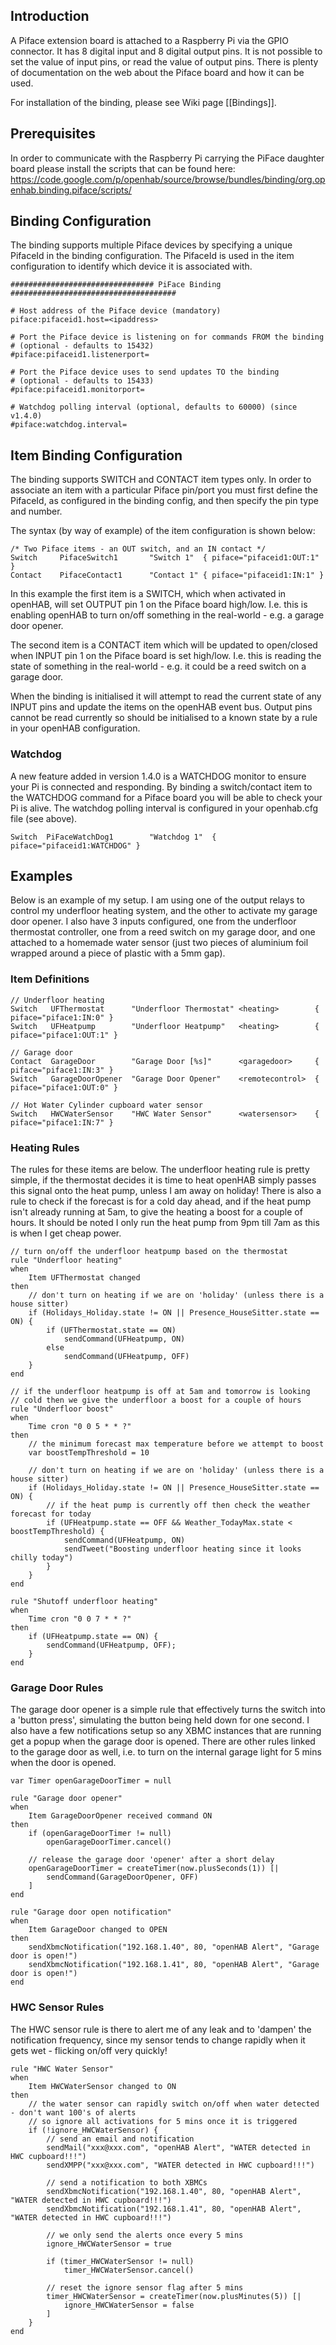 ## Introduction

A Piface extension board is attached to a Raspberry Pi via the GPIO connector. It has 8 digital input and 8 digital output pins. It is not possible to set the value of input pins, or read the value of output pins. There is plenty of documentation on the web about the Piface board and how it can be used.

For installation of the binding, please see Wiki page [[Bindings]].

## Prerequisites

In order to communicate with the Raspberry Pi carrying the PiFace daughter board please install the scripts that can be found here: https://code.google.com/p/openhab/source/browse/bundles/binding/org.openhab.binding.piface/scripts/

## Binding Configuration

The binding supports multiple Piface devices by specifying a unique PifaceId in the binding configuration. The PifaceId is used in the item configuration to identify which device it is associated with.

    ################################ PiFace Binding #####################################
    
    # Host address of the Piface device (mandatory)
    piface:pifaceid1.host=<ipaddress>
    
    # Port the Piface device is listening on for commands FROM the binding
    # (optional - defaults to 15432)
    #piface:pifaceid1.listenerport=
    
    # Port the Piface device uses to send updates TO the binding
    # (optional - defaults to 15433)
    #piface:pifaceid1.monitorport=
    
    # Watchdog polling interval (optional, defaults to 60000) (since v1.4.0)
    #piface:watchdog.interval=

## Item Binding Configuration

The binding supports SWITCH and CONTACT item types only. In order to associate an item with a particular Piface pin/port you must first define the PifaceId, as configured in the binding config, and then specify the pin type and number.

The syntax (by way of example) of the item configuration is shown below:

    /* Two Piface items - an OUT switch, and an IN contact */
    Switch     PifaceSwitch1       "Switch 1"  { piface="pifaceid1:OUT:1" }
    Contact    PifaceContact1      "Contact 1" { piface="pifaceid1:IN:1" }

In this example the first item is a SWITCH, which when activated in openHAB, will set OUTPUT pin 1 on the Piface board high/low. I.e. this is enabling openHAB to turn on/off something in the real-world - e.g. a garage door opener.

The second item is a CONTACT item which will be updated to open/closed when INPUT pin 1 on the Piface board is set high/low. I.e. this is reading the state of something in the real-world - e.g. it could be a reed switch on a garage door.

When the binding is initialised it will attempt to read the current state of any INPUT pins and update the items on the openHAB event bus. Output pins cannot be read currently so should be initialised to a known state by a rule in your openHAB configuration.

### Watchdog

A new feature added in version 1.4.0 is a WATCHDOG monitor to ensure your Pi is connected and responding. By binding a switch/contact item to the WATCHDOG command for a Piface board you will be able to check your Pi is alive. The watchdog polling interval is configured in your openhab.cfg file (see above). 

    Switch  PiFaceWatchDog1        "Watchdog 1"  { piface="pifaceid1:WATCHDOG" }

## Examples

Below is an example of my setup. I am using one of the output relays to control my underfloor heating system, and the other to activate my garage door opener. I also have 3 inputs configured, one from the underfloor thermostat controller, one from a reed switch on my garage door, and one attached to a homemade water sensor (just two pieces of aluminium foil wrapped around a piece of plastic with a 5mm gap).

### Item Definitions

    // Underfloor heating
    Switch   UFThermostat      "Underfloor Thermostat" <heating>        { piface="piface1:IN:0" }
    Switch   UFHeatpump        "Underfloor Heatpump"   <heating>        { piface="piface1:OUT:1" }
    
    // Garage door
    Contact  GarageDoor        "Garage Door [%s]"      <garagedoor>     { piface="piface1:IN:3" }
    Switch   GarageDoorOpener  "Garage Door Opener"    <remotecontrol>  { piface="piface1:OUT:0" }
    
    // Hot Water Cylinder cupboard water sensor
    Switch   HWCWaterSensor    "HWC Water Sensor"      <watersensor>    { piface="piface1:IN:7" }

### Heating Rules

The rules for these items are below. The underfloor heating rule is pretty simple, if the thermostat decides it is time to heat openHAB simply passes this signal onto the heat pump, unless I am away on holiday! There is also a rule to check if the forecast is for a cold day ahead, and if the heat pump isn't already running at 5am, to give the heating a boost for a couple of hours. It should be noted I only run the heat pump from 9pm till 7am as this is when I get cheap power.

    // turn on/off the underfloor heatpump based on the thermostat
    rule "Underfloor heating"
    when
        Item UFThermostat changed
    then
        // don't turn on heating if we are on 'holiday' (unless there is a house sitter)
        if (Holidays_Holiday.state != ON || Presence_HouseSitter.state == ON) {
            if (UFThermostat.state == ON)
                sendCommand(UFHeatpump, ON)
            else
                sendCommand(UFHeatpump, OFF)
        }
    end
    
    // if the underfloor heatpump is off at 5am and tomorrow is looking
    // cold then we give the underfloor a boost for a couple of hours
    rule "Underfloor boost"
    when
        Time cron "0 0 5 * * ?"
    then
        // the minimum forecast max temperature before we attempt to boost
        var boostTempThreshold = 10
    
        // don't turn on heating if we are on 'holiday' (unless there is a house sitter)
        if (Holidays_Holiday.state != ON || Presence_HouseSitter.state == ON) {
            // if the heat pump is currently off then check the weather forecast for today
            if (UFHeatpump.state == OFF && Weather_TodayMax.state < boostTempThreshold) {
                sendCommand(UFHeatpump, ON)
                sendTweet("Boosting underfloor heating since it looks chilly today")
            }
        }
    end
    
    rule "Shutoff underfloor heating"
    when
        Time cron "0 0 7 * * ?"
    then
        if (UFHeatpump.state == ON) {
            sendCommand(UFHeatpump, OFF);
        }
    end

### Garage Door Rules

The garage door opener is a simple rule that effectively turns the switch into a 'button press', simulating the button being held down for one second. I also have a few notifications setup so any XBMC instances that are running get a popup when the garage door is opened. There are other rules linked to the garage door as well, i.e. to turn on the internal garage light for 5 mins when the door is opened.

    var Timer openGarageDoorTimer = null
    
    rule "Garage door opener"
    when
        Item GarageDoorOpener received command ON
    then
        if (openGarageDoorTimer != null)
            openGarageDoorTimer.cancel()
    
        // release the garage door 'opener' after a short delay
        openGarageDoorTimer = createTimer(now.plusSeconds(1)) [|
            sendCommand(GarageDoorOpener, OFF)
        ]
    end
    
    rule "Garage door open notification"
    when
        Item GarageDoor changed to OPEN
    then
        sendXbmcNotification("192.168.1.40", 80, "openHAB Alert", "Garage door is open!")
        sendXbmcNotification("192.168.1.41", 80, "openHAB Alert", "Garage door is open!")
    end

### HWC Sensor Rules

The HWC sensor rule is there to alert me of any leak and to 'dampen' the notification frequency, since my sensor tends to change rapidly when it gets wet - flicking on/off very quickly!

    rule "HWC Water Sensor"
    when
        Item HWCWaterSensor changed to ON
    then
        // the water sensor can rapidly switch on/off when water detected - don't want 100's of alerts
        // so ignore all activations for 5 mins once it is triggered
        if (!ignore_HWCWaterSensor) {
            // send an email and notification
            sendMail("xxx@xxx.com", "openHAB Alert", "WATER detected in HWC cupboard!!!")
            sendXMPP("xxx@xxx.com", "WATER detected in HWC cupboard!!!")
    
            // send a notification to both XBMCs
            sendXbmcNotification("192.168.1.40", 80, "openHAB Alert", "WATER detected in HWC cupboard!!!")
            sendXbmcNotification("192.168.1.41", 80, "openHAB Alert", "WATER detected in HWC cupboard!!!")
    
            // we only send the alerts once every 5 mins
            ignore_HWCWaterSensor = true
    
            if (timer_HWCWaterSensor != null)
                timer_HWCWaterSensor.cancel()
    
            // reset the ignore sensor flag after 5 mins
            timer_HWCWaterSensor = createTimer(now.plusMinutes(5)) [|
                ignore_HWCWaterSensor = false
            ]
        }
    end